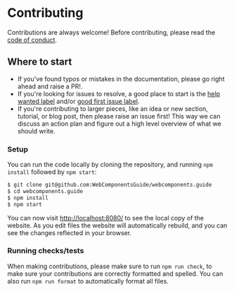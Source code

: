 # Contributing

Contributions are always welcome! Before contributing, please read the
[code of conduct](https://github.com/WebComponentsGuide/webcomponents.guide/blob/main/CODE_OF_CONDUCT.md).

## Where to start

- If you've found typos or mistakes in the documentation, please go right ahead and raise a PR!.
- If you're looking for issues to resolve, a good place to start is the
  [help wanted label](https://github.com/WebComponentsGuide/webcomponents.guide/labels/help%20wanted) and/or
  [good first issue label](https://github.com/WebComponentsGuide/webcomponents.guide/labels/good%20first%20issue).
- If you're contributing to larger pieces, like an idea or new section, tutorial, or blog post, then please raise an
  issue first! This way we can discuss an action plan and figure out a high level overview of what we should write.

### Setup

You can run the code locally by cloning the repository, and running `npm install` followed by `npm start`:

```sh
$ git clone git@github.com:WebComponentsGuide/webcomponents.guide
$ cd webcomponents.guide
$ npm install
$ npm start
```

You can now visit <http://localhost:8080/> to see the local copy of the website. As you edit files the website will
automatically rebuild, and you can see the changes reflected in your browser.

### Running checks/tests

When making contributions, please make sure to run `npm run check`, to make sure your contributions are correctly
formatted and spelled. You can also run `npm run format` to automatically format all files.

